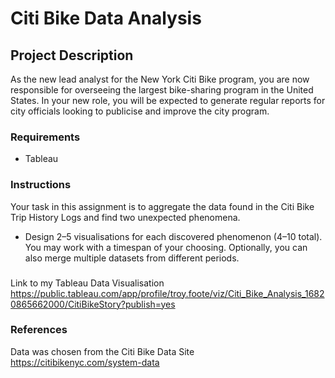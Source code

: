# Citi Bike Data Analysis

## Project Description

As the new lead analyst for the New York Citi Bike program, you are now responsible for overseeing the largest bike-sharing program in the United States. In your new role, you will be expected to generate regular reports for city officials looking to publicise and improve the city program.

### Requirements

* Tableau

### Instructions

Your task in this assignment is to aggregate the data found in the Citi Bike Trip History Logs and find two unexpected phenomena.

* Design 2–5 visualisations for each discovered phenomenon (4–10 total). You may work with a timespan of your choosing. Optionally, you can also merge multiple datasets from different periods.

###
Link to my Tableau Data Visualisation https://public.tableau.com/app/profile/troy.foote/viz/Citi_Bike_Analysis_16820865662000/CitiBikeStory?publish=yes



### References
Data was chosen from the Citi Bike Data Site https://citibikenyc.com/system-data